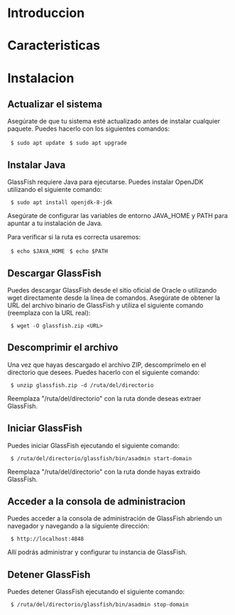 # Introduccion 
# Caracteristicas
# Instalacion

## Actualizar el sistema

Asegúrate de que tu sistema esté actualizado antes de instalar cualquier paquete. Puedes hacerlo con los siguientes comandos:

` $ sudo apt update`
` $ sudo apt upgrade`

## Instalar Java

GlassFish requiere Java para ejecutarse. Puedes instalar OpenJDK utilizando el siguiente comando:

` $ sudo apt install openjdk-8-jdk`

Asegúrate de configurar las variables de entorno JAVA_HOME y PATH para apuntar a tu instalación de Java.

Para verificar si la ruta es correcta usaremos:

` $ echo $JAVA_HOME`
` $ echo $PATH`

## Descargar GlassFish

Puedes descargar GlassFish desde el sitio oficial de Oracle o utilizando wget directamente desde la línea de comandos. Asegúrate de obtener la URL del archivo binario de GlassFish y utiliza el siguiente comando (reemplaza <URL> con la URL real):

` $ wget -O glassfish.zip <URL>`

## Descomprimir el archivo

Una vez que hayas descargado el archivo ZIP, descomprímelo en el directorio que desees. Puedes hacerlo con el siguiente comando:

` $ unzip glassfish.zip -d /ruta/del/directorio`

Reemplaza "/ruta/del/directorio" con la ruta donde deseas extraer GlassFish.

## Iniciar GlassFish

Puedes iniciar GlassFish ejecutando el siguiente comando:

` $ /ruta/del/directorio/glassfish/bin/asadmin start-domain`

Reemplaza "/ruta/del/directorio" con la ruta donde hayas extraído GlassFish.

## Acceder a la consola de administracion

Puedes acceder a la consola de administración de GlassFish abriendo un navegador y navegando a la siguiente dirección:

` $ http://localhost:4848`

Allí podrás administrar y configurar tu instancia de GlassFish.

## Detener GlassFish

Puedes detener GlassFish ejecutando el siguiente comando:

` $ /ruta/del/directorio/glassfish/bin/asadmin stop-domain`